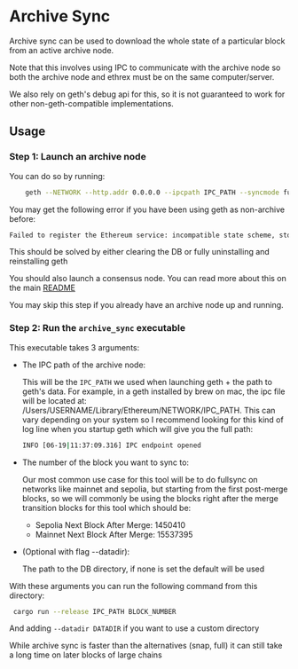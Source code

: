 # Archive Sync

Archive sync can be used to download the whole state of a particular block from an active archive node.

Note that this involves using IPC to communicate with the archive node so both the archive node and ethrex must be on the same computer/server.

We also rely on geth's debug api for this, so it is not guaranteed to work for other non-geth-compatible implementations.

## Usage

### Step 1: Launch an archive node

You can do so by running:

```bash
    geth --NETWORK --http.addr 0.0.0.0 --ipcpath IPC_PATH --syncmode full --gcmode archive --state.scheme=hash
```

You may get the following error if you have been using geth as non-archive before:

```bash
Failed to register the Ethereum service: incompatible state scheme, stored: hash, provided: path
```

This should be solved by either clearing the DB or fully uninstalling and reinstalling geth

You should also launch a consensus node. You can read more about this on the main [README](../../README.md)

You may skip this step if you already have an archive node up and running.

### Step 2: Run the `archive_sync` executable

This executable takes 3 arguments:

* The IPC path of the archive node:

    This will be the `IPC_PATH` we used when launching geth + the path to geth's data. For example, in a geth installed by brew on mac, the ipc file will be located at: /Users/USERNAME/Library/Ethereum/NETWORK/IPC_PATH. This can vary depending on your system so I recommend looking for this kind of log line when you startup geth which will give you the full path:

    ```bash
    INFO [06-19|11:37:09.316] IPC endpoint opened                      url=/Users/USER/Library/Ethereum/IPC_PATH
    ```

* The number of the block you want to sync to:

     Our most common use case for this tool will be to do fullsync on networks like mainnet and sepolia, but starting from the first post-merge blocks, so we will commonly be using the blocks right after the merge transition blocks for this tool which should be:

  - Sepolia Next Block After Merge: 1450410
  - Mainnet Next Block After Merge: 15537395

* (Optional with flag --datadir):

    The path to the DB directory, if none is set the default will be used

With these arguments you can run the following command from this directory:

```bash
 cargo run --release IPC_PATH BLOCK_NUMBER
```

And adding `--datadir DATADIR` if you want to use a custom directory

While archive sync is faster than the alternatives (snap, full) it can still take a long time on later blocks of large chains
